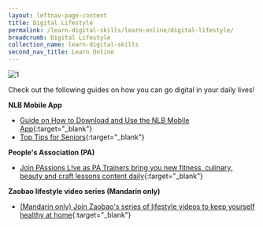 ```yaml
---
layout: leftnav-page-content
title: Digital Lifestyle
permalink: /learn-digital-skills/learn-online/digital-lifestyle/
breadcrumb: Digital Lifestyle
collection_name: learn-digital-skills
second_nav_title: Learn Online
---
```

![1](/images/learn-online/digital-lifestyle.jpg)

Check out the following guides on how you can go digital in your daily lives! <br>


**NLB Mobile App**
* [Guide on How to Download and Use the NLB Mobile App](https://mobileapp.nlb.gov.sg/){:target="_blank"}<br>
* [Top Tips for Seniors](https://mobileapp.nlb.gov.sg/toptips/seniors/){:target="_blank"}<br>

**People's Association (PA)**
* [Join PAssions L!ve as PA Trainers bring you new fitness, culinary, beauty and craft lessons content daily](https://m.youtube.com/channel/UCEW_9QdnGjn_8_xi8yh7PXA/){:target="_blank"}<br>

**Zaobao lifestyle video series (Mandarin only)**
* [(Mandarin only) Join Zaobao's series of lifestyle videos to keep yourself healthy at home](https://www.zaobao.com.sg/keywords/come-n-live-at-zaobaosg?ref=zbsg-homepage&utm_medium=jumbotron/){:target="_blank"}<br>

